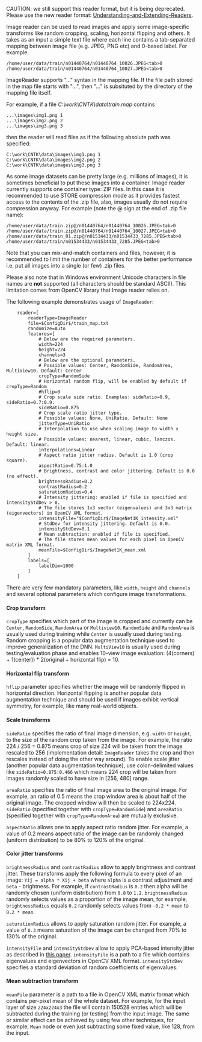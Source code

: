 CAUTION: we still support this reader format, but it is being deprecated. Please use the new 
reader format: [Understanding-and-Extending-Readers](./BrainScript-and-Python---Understanding-and-Extending-Readers). 

Image reader can be used to read images and apply some image-specific transforms like random cropping, scaling, horizontal flipping and others. It takes as an input a simple text file where each line contains a tab-separated mapping between image file (e.g. JPEG, PNG etc) and 0-based label. For example:
```
/home/user/data/train/n01440764/n01440764_10026.JPEG<tab>0
/home/user/data/train/n01440764/n01440764_10027.JPEG<tab>0
```

ImageReader supports "..." syntax in the mapping file. If the file path stored in the map file starts with "...", then "..." is subsituted by the directory of the mapping file itself.

For example, if a file *C:\work\CNTK\data\train.map* contains
```
...\images\img1.png 1
...\images\img2.png 2
...\images\img3.png 3
```

then the reader will read files as if the following absolute path was specified:
```
C:\work\CNTK\data\images\img1.png 1
C:\work\CNTK\data\images\img2.png 2
C:\work\CNTK\data\images\img3.png 3
```

As some image datasets can be pretty large (e.g. millions of images), it is sometimes beneficial to put these images into a container. Image reader currently supports one container type: ZIP files. In this case it is recommended to use STORE compression mode as it provides fastest access to the contents of the .zip file, also, images usually do not require compression anyway. For example (note the @ sign at the end of .zip file name):
```
/home/user/data/train.zip@/n01440764/n01440764_10026.JPEG<tab>0
/home/user/data/train.zip@/n01440764/n01440764_10027.JPEG<tab>0
/home/user/data/train_01.zip@/n01534433/n01534433_7285.JPEG<tab>0
/home/user/data/train/n01534433/n01534433_7285.JPEG<tab>0
```
Note that you can mix-and-match containers and files, however, it is recommended to limit the number of containers for the better performance i.e. put all images into a single (or few) .zip files.

Please also note that in Windows environment Unicode characters in file names are **not** supported (all characters should be standard ASCII). This limitation comes from OpenCV library that Image reader relies on. 

The following example demonstrates usage of `ImageReader`:
```
    reader=[
        readerType=ImageReader
        file=$ConfigDir$/train_map.txt
        randomize=Auto
        features=[
            # Below are the required parameters.
            width=224
            height=224
            channels=3
            # Below are the optional parameters.
            # Possible values: Center, RandomSide, RandomArea, MultiView10. Default: Center
            cropType=RandomSide
            # Horizontal random flip, will be enabled by default if cropType=Random
            #hflip=0
            # Crop scale side ratio. Examples: sideRatio=0.9, sideRatio=0.7:0.9.
            sideRatio=0.875
            # Crop scale ratio jitter type.
            # Possible values: None, UniRatio. Default: None
            jitterType=UniRatio
            # Interpolation to use when scaling image to width x height size.
            # Possible values: nearest, linear, cubic, lanczos. Default: linear.
            interpolations=Linear
            # Aspect ratio jitter radius. Default is 1.0 (crop square).
            aspectRatio=0.75:1.0
            # Brightness, contrast and color jittering. Default is 0.0 (no effect).
            brightnessRadius=0.2
            contrastRadius=0.2
            saturationRadius=0.4
            # Intensity jittering: enabled if file is specified and intensityStdDev > 0. 
            # The file stores 1x3 vector (eigenvalues) and 3x3 matrix (eigenvectors) in OpenCV XML format.
            intensityFile="$ConfigDir$/ImageNet1K_intensity.xml"
            # StdDev for intensity jittering. Default is 0.0. 
            intensityStdDev=0.1
            # Mean subtraction: enabled if file is specified.
            # The file stores mean values for each pixel in OpenCV matrix XML format.
            meanFile=$ConfigDir$/ImageNet1K_mean.xml
        ]
        labels=[
            labelDim=1000
        ]
    ]    

```
There are very few mandatory parameters, like `width`, `height` and `channels` and several optional parameters which configure image transformations. 

#### Crop transform
`cropType` specifies which part of the image is cropped and currently can be `Center`, `RandomSide`, `RandomArea` or `Multiview10`. `RandomSide` and `RandomArea` is usually used during training while `Center` is usually used during testing. Random cropping is a popular data augmentation technique used to improve generalization of the DNN. `MultiView10` is usually used during testing/evaluation phase and enables 10-view image evaluation: (4(corners) + 1(center)) * 2(original + horizontal flip) = 10.

#### Horizontal flip transform
`hflip` parameter specifies whether the image will be randomly flipped in horizontal direction. Horizontal flipping is another popular data augmentation technique and should be used if images exhibit vertical symmetry, for example, like many real-world objects.

#### Scale transforms
`sideRatio` specifies the ratio of final image dimension, e.g. `width` or `height`, to the size of the random crop taken from the image. For example, the ratio 224 / 256 = 0.875 means crop of size 224 will be taken from the image rescaled to 256 (implementation detail: `ImageReader` takes the crop and then rescales instead of doing the other way around).
To enable scale jitter (another popular data augmentation technique), use colon-delimited values like `sideRatio=0.875:0.466` which means 224 crop will be taken from images randomly scaled to have size in [256, 480] range.

`areaRatio` specifies the ratio of final image area to the original image. For example, an ratio of 0.5 means the crop window area is about half of the original image. The cropped window will then be scaled to 224x224. `sideRatio` (specified together with `cropType=RandomSide`) and `areaRatio` (specified together with `cropType=RandomArea`) are mutually exclusive. 

`aspectRatio` allows one to apply aspect ratio random jitter. For example, a value of 0.2 means aspect ratio of the image can be randomly changed (uniform distribution) to be 80% to 120% of the original.

#### Color jitter transforms
`brightnessRadius` and `contrastRadius` allow to apply brightness and contrast jitter. These transforms apply the following formula to every pixel of an image: `Yij = alpha * Xij + beta` where `alpha` is a contrast adjustment and `beta` - brightness. For example, if `contrastRadius` is `0.2` then alpha will be randomly chosen (uniform distribution) from `0.8` to `1.2`. `brightnessRadius` randomly selects values as a proportion of the image mean, for example, `brightnessRadius` equals `0.2` randomly selects values from `-0.2 * mean` to `0.2 * mean`.

`saturationRadius` allows to apply saturation random jitter. For example, a value of `0.3` means saturation of the image can be changed from 70% to 130% of the original.

`intensityFile` and `intensityStdDev` allow to apply PCA-based intensity jitter as described in [this paper](http://papers.nips.cc/paper/4824-imagenet-classification-with-deep-convolutional-neural-networks.pdf).
`intensityFile` is a path to a file which contains eigenvalues and eigenvectors in OpenCV XML format. `intensityStdDev` specifies a standard deviation of random coefficients of eigenvalues.

#### Mean subtraction transform
`meanFile` parameter is a path to a file in OpenCV XML matrix format which contains per-pixel mean of the whole dataset. For example, for the input layer of size `224x224x3` the file will contain 150528 entries which will be subtracted during the training (or testing) from the input image. The same or similar effect can be achieved by using few other techniques, for example, `Mean` node or even just subtracting some fixed value, like 128, from the input.
